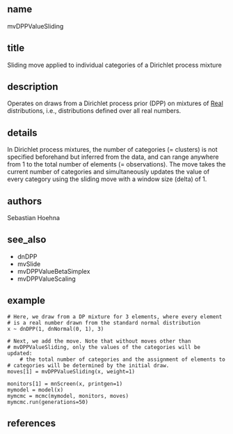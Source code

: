 ## name
mvDPPValueSliding
## title
Sliding move applied to individual categories of a Dirichlet process mixture
## description
Operates on draws from a Dirichlet process prior (DPP) on mixtures of [Real](https://revbayes.github.io/documentation/Real.html) distributions, i.e., distributions defined over all real numbers.
## details
In Dirichlet process mixtures, the number of categories (= clusters) is not specified beforehand but inferred from the data, and can range anywhere from 1 to the total number of elements (= observations). The move takes the current number of categories and simultaneously updates the value of every category using the sliding move with a window size (delta) of 1.
## authors
Sebastian Hoehna
## see_also
- dnDPP
- mvSlide
- mvDPPValueBetaSimplex
- mvDPPValueScaling
## example
	# Here, we draw from a DP mixture for 3 elements, where every element
	# is a real number drawn from the standard normal distribution
	x ~ dnDPP(1, dnNormal(0, 1), 3)
	
	# Next, we add the move. Note that without moves other than
	# mvDPPValueSliding, only the values of the categories will be updated:
        # the total number of categories and the assignment of elements to
	# categories will be determined by the initial draw.
	moves[1] = mvDPPValueSliding(x, weight=1)
	
	monitors[1] = mnScreen(x, printgen=1)
	mymodel = model(x)
	mymcmc = mcmc(mymodel, monitors, moves)
	mymcmc.run(generations=50)
## references
